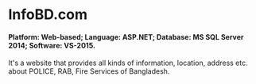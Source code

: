 # InfoBD.com
#### Platform: Web-based; Language: ASP.NET; Database: MS SQL Server 2014; Software: VS-2015.
It's a website that provides all kinds of information, location, address etc. about POLICE, RAB, Fire Services of Bangladesh.

